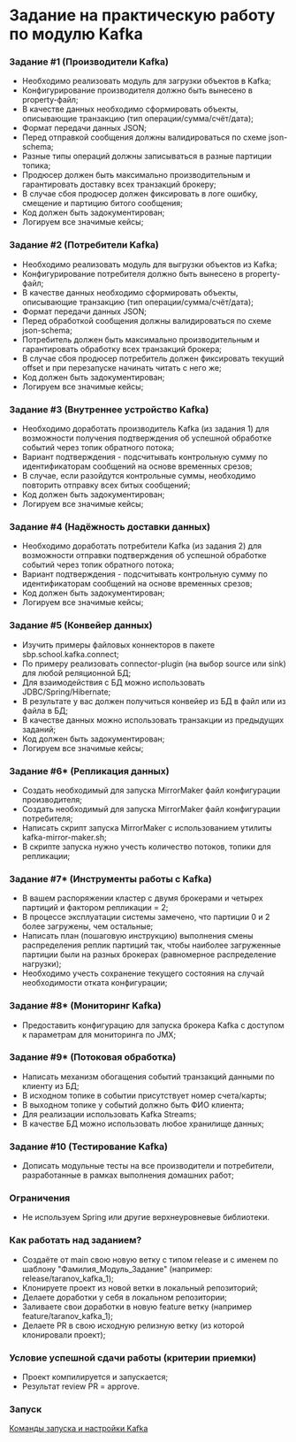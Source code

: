 # Задание на практическую работу по модулю Kafka

### Задание #1 (Производители Kafka)
- Необходимо реализовать модуль для загрузки объектов в Kafka;
- Конфигурирование производителя должно быть вынесено в property-файл;
- В качестве данных необходимо сформировать объекты, описывающие транзакцию (тип операции/сумма/счёт/дата);
- Формат передачи данных JSON;
- Перед отправкой сообщения должны валидироваться по схеме json-schema;
- Разные типы операций должны записываться в разные партиции топика;
- Продюсер должен быть максимально производительным и гарантировать доставку всех транзакций брокеру;
- В случае сбоя продюсер должен фиксировать в логе ошибку, смещение и партицию битого сообщения;
- Код должен быть задокументирован;
- Логируем все значимые кейсы;

### Задание #2 (Потребители Kafka)
- Необходимо реализовать модуль для выгрузки объектов из Kafka;
- Конфигурирование потребителя должно быть вынесено в property-файл;
- В качестве данных необходимо сформировать объекты, описывающие транзакцию (тип операции/сумма/счёт/дата);
- Формат передачи данных JSON;
- Перед обработкой сообщения должны валидироваться по схеме json-schema;
- Потребитель должен быть максимально производительным и гарантировать обработку всех транзакций брокера;
- В случае сбоя продюсер потребитель должен фиксировать текущий offset и при перезапуске начинать читать с него же;
- Код должен быть задокументирован;
- Логируем все значимые кейсы;


### Задание #3 (Внутреннее устройство Kafka)
- Необходимо доработать производитель Kafka (из задания 1) для возможности получения подтверждения об успешной обработке событий через топик обратного потока;
- Вариант подтверждения - подсчитывать контрольную сумму по идентификаторам сообщений на основе временных срезов;
- В случае, если разойдутся контрольные суммы, необходимо повторить отправку всех битых сообщений;
- Код должен быть задокументирован;
- Логируем все значимые кейсы;

### Задание #4 (Надёжность доставки данных)
- Необходимо доработать потребители Kafka (из задания 2) для возможности отправки подтверждения об успешной обработке событий через топик обратного потока;
- Вариант подтверждения - подсчитывать контрольную сумму по идентификаторам сообщений на основе временных срезов;
- Код должен быть задокументирован;
- Логируем все значимые кейсы;

### Задание #5 (Конвейер данных)
- Изучить примеры файловых коннекторов в пакете sbp.school.kafka.connect;
- По примеру реализовать connector-plugin (на выбор source или sink) для любой реляционной БД;
- Для взаимодействия с БД можно использовать JDBC/Spring/Hibernate;
- В результате у вас должен получиться конвейер из БД в файл или из файла в БД;
- В качестве данных можно использовать транзакции из предыдущих заданий;
- Код должен быть задокументирован;
- Логируем все значимые кейсы;

### Задание #6* (Репликация данных)
- Создать необходимый для запуска MirrorMaker файл конфигурации производителя;
- Создать необходимый для запуска MirrorMaker файл конфигурации потребителя;
- Написать скрипт запуска MirrorMaker с использованием утилиты kafka-mirror-maker.sh;
- В скрипте запуска нужно учесть количество потоков, топики для репликации;

### Задание #7* (Инструменты работы с Kafka)
- В вашем распоряжении кластер с двумя брокерами и четырех партиций и фактором репликации = 2;
- В процессе эксплуатации системы замечено, что партиции 0 и 2 более загружены, чем остальные;
- Написать план (пошаговую инструкцию) выполнения смены распределения реплик партиций так, чтобы наиболее загруженные партиции были на разных брокерах (равномерное распределение нагрузки);
- Необходимо учесть сохранение текущего состояния на случай необходимости отката конфигурации;

### Задание #8* (Мониторинг Kafka)
- Предоставить конфигурацию для запуска брокера Kafka с доступом к параметрам для мониторинга по JMX;

### Задание #9* (Потоковая обработка)
- Написать механизм обогащения событий транзакций данными по клиенту из БД;
- В исходном топике в событии присутствует номер счета/карты;
- В выходном топике у событий должно быть ФИО клиента;
- Для реализации использовать Kafka Streams;
- В качестве БД можно использовать любое хранилище данных;

### Задание #10 (Тестирование Kafka)
- Дописать модульные тесты на все производители и потребители, разработанные в рамках выполнения домашних работ;

### Ограничения
- Не используем Spring или другие верхнеуровневые библиотеки.

### Как работать над заданием?
- Создаёте от main свою новую ветку с типом release и с именем по шаблону "Фамилия_Модуль_Задание" (например: release/taranov_kafka_1);
- Клонируете проект из новой ветки в локальный репозиторий;
- Делаете доработки у себя в локальном репозитории;
- Заливаете свои доработки в новую feature ветку (например feature/taranov_kafka_1);
- Делаете PR в свою исходную релизную ветку (из которой клонировали проект);

### Условие успешной сдачи работы (критерии приемки)
- Проект компилируется и запускается;
- Результат review PR = approve.

### Запуск

[Команды запуска и настройки Kafka](kafka-commands.md)

